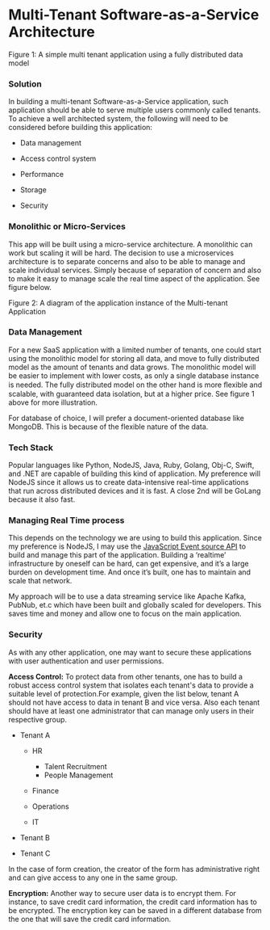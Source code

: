 # Multi-Tenant Software-as-a-Service Architecture

  

Figure 1: A simple multi tenant application using a fully distributed data model


### Solution

In building a multi-tenant Software-as-a-Service application, such application should be able to serve multiple users commonly called tenants. To achieve a well architected system, the following will need to be considered before building this application:

- Data management

- Access control system 

- Performance 

- Storage 

- Security 
  

### Monolithic or Micro-Services

This app will be built using a micro-service architecture. A monolithic can work but scaling it will be hard. The decision to use a microservices architecture is to separate concerns and also to be able to manage and scale individual services. Simply because of separation of concern and also to make it easy to manage scale the real time aspect of the application. See figure below.


Figure 2: A diagram of the application instance of the Multi-tenant Application


### Data Management

For a new SaaS application with a limited number of tenants, one could start using the monolithic model for storing all data, and move to fully distributed model as the amount of tenants and data grows. The monolithic model will be easier to implement with lower costs, as only a single database instance is needed. The fully distributed model on the other hand is more ﬂexible and scalable, with guaranteed data isolation, but at a higher price. See figure 1 above for more illustration.

For database of choice, I will prefer a document-oriented database like MongoDB. This is because of the flexible nature of the data. 
  

### Tech Stack

Popular languages like Python, NodeJS, Java, Ruby, Golang, Obj-C, Swift, and .NET are capable of building this kind of application. My preference will NodeJS since it allows us to create data-intensive real-time applications that run across distributed devices and it is fast. A close 2nd will be GoLang because it also fast.


### Managing Real Time process

This depends on the technology we are using to build this application. Since my preference is NodeJS, I may use the [JavaScript Event source API](https://developer.mozilla.org/en/docs/Web/API/EventSource) to build and manage this part of the application. Building a ‘realtime’ infrastructure by oneself can be hard, can get expensive, and it’s a large burden on development time. And once it’s built, one has to maintain and scale that network.

My approach will be to use a data streaming service like Apache Kafka, PubNub, et.c which have been built and globally scaled for developers. This saves time and money and allow one to focus on the main application.


### Security

As with any other application, one may want to secure these applications with user authentication and user permissions.

**Access Control:** To protect data from other tenants, one has to build a robust access control system that isolates each tenant's data to provide a suitable level of protection.For example, given the list below, tenant A should not have access to data in tenant B and vice versa. Also each tenant should have at least one administrator that can manage only users in their respective group.

- Tenant A 
    - HR 
        - Talent Recruitment 
        - People Management 

    - Finance 
    - Operations 
    - IT 

- Tenant B 
- Tenant C 
  

In the case of form creation, the creator of the form has administrative right and can give access to any one in the same group.

**Encryption:** Another way to secure user data is to encrypt them. For instance, to save credit card information, the credit card information has to be encrypted. The encryption key can be saved in a different database from the one that will save the credit card information.